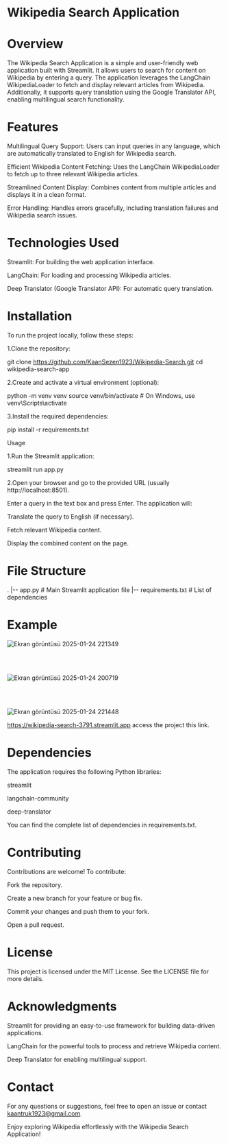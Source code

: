 # Wikipedia Search Application

# Overview

The Wikipedia Search Application is a simple and user-friendly web application built with Streamlit. It allows users to search for content on Wikipedia by entering a query. The application leverages the LangChain WikipediaLoader to fetch and display relevant articles from Wikipedia. Additionally, it supports query translation using the Google Translator API, enabling multilingual search functionality.

# Features

Multilingual Query Support: Users can input queries in any language, which are automatically translated to English for Wikipedia search.

Efficient Wikipedia Content Fetching: Uses the LangChain WikipediaLoader to fetch up to three relevant Wikipedia articles.

Streamlined Content Display: Combines content from multiple articles and displays it in a clean format.

Error Handling: Handles errors gracefully, including translation failures and Wikipedia search issues.

# Technologies Used

Streamlit: For building the web application interface.

LangChain: For loading and processing Wikipedia articles.

Deep Translator (Google Translator API): For automatic query translation.

# Installation

To run the project locally, follow these steps:



1.Clone the repository:

git clone https://github.com/KaanSezen1923/Wikipedia-Search.git 
cd wikipedia-search-app

2.Create and activate a virtual environment (optional):

python -m venv venv
source venv/bin/activate  # On Windows, use venv\Scripts\activate

3.Install the required dependencies:

pip install -r requirements.txt

Usage

1.Run the Streamlit application:

streamlit run app.py

2.Open your browser and go to the provided URL (usually http://localhost:8501).

Enter a query in the text box and press Enter. The application will:

Translate the query to English (if necessary).

Fetch relevant Wikipedia content.

Display the combined content on the page.

# File Structure

.
|-- app.py                  # Main Streamlit application file
|-- requirements.txt        # List of dependencies

# Example

![Ekran görüntüsü 2025-01-24 221349](https://github.com/user-attachments/assets/a92e70b5-6e3d-43f6-9f7a-dd20d8092ebb)


<br></br>

![Ekran görüntüsü 2025-01-24 200719](https://github.com/user-attachments/assets/df5a6703-6e8c-4270-91d0-95568caf34f8)


<br></br>

![Ekran görüntüsü 2025-01-24 221448](https://github.com/user-attachments/assets/51748991-6452-45b1-af76-cb71ee344e48)








https://wikipedia-search-3791.streamlit.app access the project this link.




# Dependencies

The application requires the following Python libraries:

streamlit

langchain-community

deep-translator

You can find the complete list of dependencies in requirements.txt.

# Contributing

Contributions are welcome! To contribute:

Fork the repository.

Create a new branch for your feature or bug fix.

Commit your changes and push them to your fork.

Open a pull request.

# License

This project is licensed under the MIT License. See the LICENSE file for more details.

# Acknowledgments

Streamlit for providing an easy-to-use framework for building data-driven applications.

LangChain for the powerful tools to process and retrieve Wikipedia content.

Deep Translator for enabling multilingual support.

# Contact

For any questions or suggestions, feel free to open an issue or contact kaantruk1923@gmail.com.

Enjoy exploring Wikipedia effortlessly with the Wikipedia Search Application!
